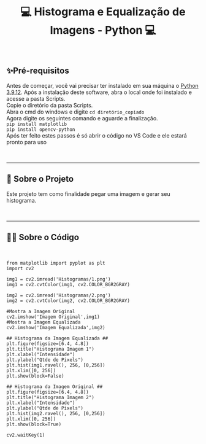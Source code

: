 <h1 align="center">💻 Histograma e Equalização de Imagens - Python 💻</h1>

<br/>

## ✨Pré-requisitos

Antes de começar, você vai precisar ter instalado em sua máquina o
[Python 3.9.12](https://www.python.org/downloads/).
Após a instalação deste software, abra o local onde foi instalado e acesse a pasta Scripts.<br/>
Copie o diretório da pasta Scripts.<br/>
Abra o cmd do windows e digite `cd diretório_copiado`<br/>
Agora digite os seguintes comando e aguarde a finalização.<br/>
`pip install matplotlib`<br/>
`pip install opencv-python`<br/>
Após ter feito estes passos é só abrir o código no VS Code e ele estará pronto para uso

<br/>

---

## 📝 Sobre o Projeto
Este projeto tem como finalidade pegar uma imagem e gerar seu histograma.

<br/>

---

## 🐱‍💻 Sobre o Código 

<br/>

```Py
from matplotlib import pyplot as plt
import cv2

img1 = cv2.imread('Histogramas/1.png')
img1 = cv2.cvtColor(img1, cv2.COLOR_BGR2GRAY)

img2 = cv2.imread('Histogramas/2.png')
img2 = cv2.cvtColor(img2, cv2.COLOR_BGR2GRAY)

#Mostra a Imagem Original
cv2.imshow('Imagem Original',img1) 
#Mostra a Imagem Equalizada
cv2.imshow('Imagem Equalizada',img2)

## Histograma da Imagem Equalizada ##
plt.figure(figsize=[6.4, 4.8])
plt.title("Histograma Imagem 1")
plt.xlabel("Intensidade")
plt.ylabel("Qtde de Pixels")
plt.hist(img1.ravel(), 256, [0,256]) 
plt.xlim([0, 256])
plt.show(block=False)

## Histograma da Imagem Original ##
plt.figure(figsize=[6.4, 4.8])
plt.title("Histograma Imagem 2")
plt.xlabel("Intensidade")
plt.ylabel("Qtde de Pixels")
plt.hist(img2.ravel(), 256, [0,256])
plt.xlim([0, 256])
plt.show(block=True)

cv2.waitKey(1)
```

